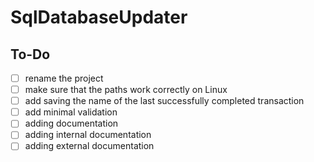 # SqlDatabaseUpdater

## To-Do

- [ ] rename the project
- [ ] make sure that the paths work correctly on Linux
- [ ] add saving the name of the last successfully completed transaction
- [ ] add minimal validation
- [ ] adding documentation
- [ ] adding internal documentation 
- [ ] adding external documentation
